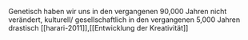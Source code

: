 Genetisch haben wir uns in den vergangenen 90,000 Jahren nicht verändert, kulturell/ gesellschaftlich in den vergangenen 5,000 Jahren drastisch [[harari-2011]],[[Entwicklung der Kreativität]]
